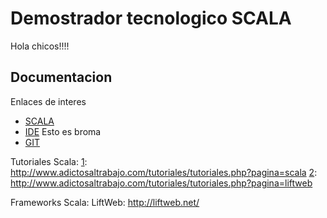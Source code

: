 Demostrador tecnologico SCALA
=============================

Hola chicos!!!!


Documentacion
-------------

Enlaces de interes

 - [SCALA][1]
 - [IDE][2] Esto es broma
 - [GIT][3]


[1]: http://www.scala-lang.org/
[2]: http://www.gnu.org/software/emacs/
[3]: http://git-scm.com/

Tutoriales Scala:
[1]: http://www.adictosaltrabajo.com/tutoriales/tutoriales.php?pagina=scala
[2]: http://www.adictosaltrabajo.com/tutoriales/tutoriales.php?pagina=liftweb

Frameworks Scala:
LiftWeb: http://liftweb.net/
